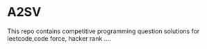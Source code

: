 # A2SV

This repo contains competitive programming question solutions for leetcode,code force, hacker rank ....
<br>

